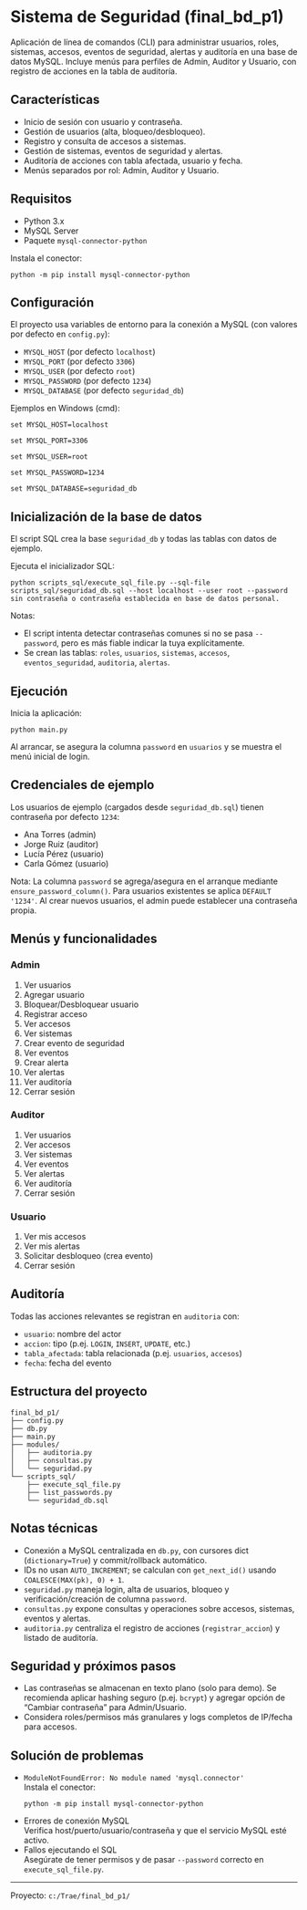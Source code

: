 # Sistema de Seguridad (final_bd_p1)

Aplicación de línea de comandos (CLI) para administrar usuarios, roles, sistemas, accesos, eventos de seguridad, alertas y auditoría en una base de datos MySQL. Incluye menús para perfiles de Admin, Auditor y Usuario, con registro de acciones en la tabla de auditoría.

## Características
- Inicio de sesión con usuario y contraseña.
- Gestión de usuarios (alta, bloqueo/desbloqueo).
- Registro y consulta de accesos a sistemas.
- Gestión de sistemas, eventos de seguridad y alertas.
- Auditoría de acciones con tabla afectada, usuario y fecha.
- Menús separados por rol: Admin, Auditor y Usuario.

## Requisitos
- Python 3.x
- MySQL Server
- Paquete `mysql-connector-python`

Instala el conector:
```
python -m pip install mysql-connector-python
```

## Configuración
El proyecto usa variables de entorno para la conexión a MySQL (con valores por defecto en `config.py`):
- `MYSQL_HOST` (por defecto `localhost`)
- `MYSQL_PORT` (por defecto `3306`)
- `MYSQL_USER` (por defecto `root`)
- `MYSQL_PASSWORD` (por defecto `1234`)
- `MYSQL_DATABASE` (por defecto `seguridad_db`)

Ejemplos en Windows (cmd):
```
set MYSQL_HOST=localhost
```
```
set MYSQL_PORT=3306
```
```
set MYSQL_USER=root
```
```
set MYSQL_PASSWORD=1234
```
```
set MYSQL_DATABASE=seguridad_db
```

## Inicialización de la base de datos
El script SQL crea la base `seguridad_db` y todas las tablas con datos de ejemplo.

Ejecuta el inicializador SQL:
```
python scripts_sql/execute_sql_file.py --sql-file scripts_sql/seguridad_db.sql --host localhost --user root --password sin contraseña o contraseña establecida en base de datos personal.
```

Notas:
- El script intenta detectar contraseñas comunes si no se pasa `--password`, pero es más fiable indicar la tuya explícitamente.
- Se crean las tablas: `roles`, `usuarios`, `sistemas`, `accesos`, `eventos_seguridad`, `auditoria`, `alertas`.

## Ejecución
Inicia la aplicación:
```
python main.py
```

Al arrancar, se asegura la columna `password` en `usuarios` y se muestra el menú inicial de login.

## Credenciales de ejemplo
Los usuarios de ejemplo (cargados desde `seguridad_db.sql`) tienen contraseña por defecto `1234`:
- Ana Torres (admin)
- Jorge Ruiz (auditor)
- Lucía Pérez (usuario)
- Carla Gómez (usuario)

Nota: La columna `password` se agrega/asegura en el arranque mediante `ensure_password_column()`. Para usuarios existentes se aplica `DEFAULT '1234'`. Al crear nuevos usuarios, el admin puede establecer una contraseña propia.

## Menús y funcionalidades

### Admin
1. Ver usuarios  
2. Agregar usuario  
3. Bloquear/Desbloquear usuario  
4. Registrar acceso  
5. Ver accesos  
6. Ver sistemas  
7. Crear evento de seguridad  
8. Ver eventos  
9. Crear alerta  
10. Ver alertas  
11. Ver auditoría  
0. Cerrar sesión

### Auditor
1. Ver usuarios  
2. Ver accesos  
3. Ver sistemas  
4. Ver eventos  
5. Ver alertas  
6. Ver auditoría  
0. Cerrar sesión

### Usuario
1. Ver mis accesos  
2. Ver mis alertas  
3. Solicitar desbloqueo (crea evento)  
0. Cerrar sesión

## Auditoría
Todas las acciones relevantes se registran en `auditoria` con:
- `usuario`: nombre del actor
- `accion`: tipo (p.ej. `LOGIN`, `INSERT`, `UPDATE`, etc.)
- `tabla_afectada`: tabla relacionada (p.ej. `usuarios`, `accesos`)
- `fecha`: fecha del evento

## Estructura del proyecto
```
final_bd_p1/
├── config.py
├── db.py
├── main.py
├── modules/
│   ├── auditoria.py
│   ├── consultas.py
│   └── seguridad.py
└── scripts_sql/
    ├── execute_sql_file.py
    ├── list_passwords.py
    └── seguridad_db.sql
```

## Notas técnicas
- Conexión a MySQL centralizada en `db.py`, con cursores dict (`dictionary=True`) y commit/rollback automático.
- IDs no usan `AUTO_INCREMENT`; se calculan con `get_next_id()` usando `COALESCE(MAX(pk), 0) + 1`.
- `seguridad.py` maneja login, alta de usuarios, bloqueo y verificación/creación de columna `password`.
- `consultas.py` expone consultas y operaciones sobre accesos, sistemas, eventos y alertas.
- `auditoria.py` centraliza el registro de acciones (`registrar_accion`) y listado de auditoría.

## Seguridad y próximos pasos
- Las contraseñas se almacenan en texto plano (solo para demo). Se recomienda aplicar hashing seguro (p.ej. `bcrypt`) y agregar opción de “Cambiar contraseña” para Admin/Usuario.
- Considera roles/permisos más granulares y logs completos de IP/fecha para accesos.

## Solución de problemas
- `ModuleNotFoundError: No module named 'mysql.connector'`  
  Instala el conector:
  ```
  python -m pip install mysql-connector-python
  ```
- Errores de conexión MySQL  
  Verifica host/puerto/usuario/contraseña y que el servicio MySQL esté activo.
- Fallos ejecutando el SQL  
  Asegúrate de tener permisos y de pasar `--password` correcto en `execute_sql_file.py`.

---
Proyecto: `c:/Trae/final_bd_p1/`
